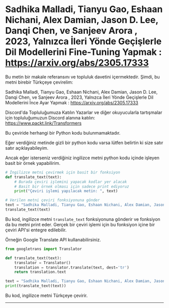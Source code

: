 # Sadhika Malladi, Tianyu Gao, Eshaan Nichani, Alex Damian, Jason D. Lee, Danqi Chen, ve Sanjeev Arora , 2023, Yalnızca İleri Yönde Geçişlerle Dil Modellerini Fine-Tuning Yapmak : https://arxiv.org/abs/2305.17333

Bu metin bir makale referansını ve topluluk davetini içermektedir. Şimdi, bu metni birebir Türkçeye çevirelim:

Sadhika Malladi, Tianyu Gao, Eshaan Nichani, Alex Damian, Jason D. Lee, Danqi Chen, ve Sanjeev Arora , 2023, Yalnızca İleri Yönde Geçişlerle Dil Modellerini İnce Ayar Yapmak : https://arxiv.org/abs/2305.17333 

Discord'da Topluluğumuza Katılın 
Yazarlar ve diğer okuyucularla tartışmalar için topluluğumuzun Discord alanına katılın: https://www.packt.link/Transformers

Bu çeviride herhangi bir Python kodu bulunmamaktadır. 

Eğer verdiğiniz metinde gizli bir python kodu varsa lütfen belirtin ki size satır satır açıklayabileyim. 

Ancak eğer isterseniz verdiğiniz ingilizce metni python kodu içinde işleyen basit bir örnek yapabilirim.

```python
# İngilizce metni çevirmek için basit bir fonksiyon
def translate_text(text):
    # Burada çeviri işlemini yapacak kodlar yer alacak
    # Basit bir örnek olması için sadece print ediyoruz
    print("Çeviri işlemi yapılacak metin: ", text)

# Verilen metni çeviri fonksiyonuna gönder
text = "Sadhika Malladi, Tianyu Gao, Eshaan Nichani, Alex Damian, Jason D. Lee, Danqi Chen, and Sanjeev Arora , 2023, Fine-Tuning Language Models with Just Forward Passes : https://arxiv.org/abs/2305.17333 Join our community on Discord Join our community’s Discord space for discussions with the authors and other readers: https://www.packt.link/Transformers"
translate_text(text)
```

Bu kod, ingilizce metni `translate_text` fonksiyonuna gönderir ve fonksiyon da bu metni print eder. Gerçek bir çeviri işlemi için bu fonksiyon içine bir çeviri API'si entegre edilebilir. 

Örneğin Google Translate API kullanabilirsiniz.

```python
from googletrans import Translator

def translate_text(text):
    translator = Translator()
    translation = translator.translate(text, dest='tr')
    return translation.text

text = "Sadhika Malladi, Tianyu Gao, Eshaan Nichani, Alex Damian, Jason D. Lee, Danqi Chen, and Sanjeev Arora , 2023, Fine-Tuning Language Models with Just Forward Passes : https://arxiv.org/abs/2305.17333 Join our community on Discord Join our community’s Discord space for discussions with the authors and other readers: https://www.packt.link/Transformers"
print(translate_text(text))
```

Bu kod, ingilizce metni Türkçeye çevirir.

---

